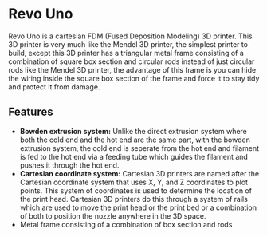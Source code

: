 # Revo Uno
Revo Uno is a cartesian FDM (Fused Deposition Modeling) 3D printer. This 3D printer is very much like the Mendel 3D printer, the simplest printer to build, except this 3D printer has a triangular metal frame consisting of a combination of square box section and circular rods instead of just circular rods like the Mendel 3D printer, the advantage of this frame is you can hide the wiring inside the square box section of the frame and force it to stay tidy and protect it from damage.

## Features
* **Bowden extrusion system:** Unlike the direct extrusion system where both the cold end and the hot end are the same part, with the bowden extrusion system, the cold end is seperate from the hot end and filament is fed to the hot end via a feeding tube which guides the filament and pushes it through the hot end.
* **Cartesian coordinate system:** Cartesian 3D printers are named after the Cartesian coordinate system that uses X, Y, and Z coordinates to plot points. This system of coordinates is used to determine the location of the print head. Cartesian 3D printers do this through a system of rails which are used to move the print head or the print bed or a combination of both to position the nozzle anywhere in the 3D space.
* Metal frame consisting of a combination of box section and rods

